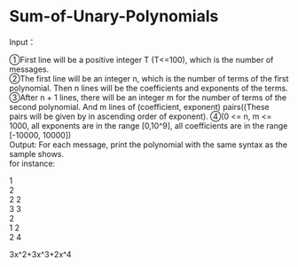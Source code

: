 # Sum-of-Unary-Polynomials
Input：

①First line will be a positive integer T (T<=100), which is the number of messages.  
②The first line will be an integer n, which is the number of terms of the first polynomial. Then n lines will be the coefficients and exponents of the terms.  
③After n + 1 lines, there will be an integer m for the number of terms of the second polynomial. And m lines of (coefficient, exponent) pairs((These pairs will be given by in ascending order of exponent).
④(0 <= n, m <= 1000, all exponents are in the range [0,10^9], all coefficients are in the range [-10000, 10000])  
Output: For each message, print the polynomial with the same syntax as the sample shows.  
for instance:  

1  
2  
2 2  
3 3  
2  
1 2  
2 4  

3x^2+3x^3+2x^4
